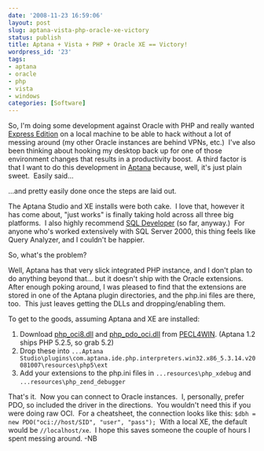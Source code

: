 ```yaml
---
date: '2008-11-23 16:59:06'
layout: post
slug: aptana-vista-php-oracle-xe-victory
status: publish
title: Aptana + Vista + PHP + Oracle XE == Victory!
wordpress_id: '23'
tags:
- aptana
- oracle
- php
- vista
- windows
categories: [Software]
---
```


So, I'm doing some development against Oracle with PHP and really wanted
[Express Edition](http://www.oracle.com/technology/products/database/xe/index.html) on a
local machine to be able to hack without a lot of messing around (my other
Oracle instances are behind VPNs, etc.)  I've also been thinking about hooking
my desktop back up for one of those environment changes that results in a
productivity boost.  A third factor is that I want to do this development in
[Aptana](http://aptana.com/studio) because, well, it's just plain sweet. 
Easily said...

<!--more-->

...and pretty easily done once the steps are laid out.

The Aptana Studio and XE installs were both cake.  I love that, however it has
come about, "just works" is finally taking hold across all three big
platforms.  I also highly recommend
[SQL Developer](http://www.oracle.com/technology/products/database/sql_developer/index.html)
(so far, anyway.)  For anyone who's worked extensively with SQL Server 2000,
this thing feels like Query Analyzer, and I couldn't be happier.

So, what's the problem?

Well, Aptana has that very slick integrated PHP instance, and I don't plan to
do anything beyond that... but it doesn't ship with the Oracle extensions. 
After enough poking around, I was pleased to find that the extensions are
stored in one of the Aptana plugin directories, and the php.ini files are
there, too.  This just leaves getting the DLLs and dropping/enabling them.

To get to the goods, assuming Aptana and XE are installed:
	
 1. Download [php_oci8.dll](http://pecl4win.php.net/ext.php/php_oci8.dll) and
    [php_pdo_oci.dll](http://pecl4win.php.net/ext.php/php_pdo_oci.dll) from
    [PECL4WIN](http://pecl4win.php.net/index.php). (Aptana 1.2 ships PHP 5.2.5, so
    grab 5.2)
 2. Drop these into `...Aptana Studio\plugins\com.aptana.ide.php.interpreters.win32.x86_5.3.14.v20081007\resources\php5\ext`
 3. Add your extensions to the php.ini files in `...resources\php_xdebug` and `...resources\php_zend_debugger`

That's it.  Now you can connect to Oracle instances.  I, personally, prefer
PDO, so included the driver in the directions.  You wouldn't need this if you
were doing raw OCI.  For a cheatsheet, the connection looks like this:
`$dbh = new PDO("oci://host/SID", "user", "pass");`  With a local XE, the
default would be `//localhost/xe`.  I hope this saves someone the couple of
hours I spent messing around. -NB
